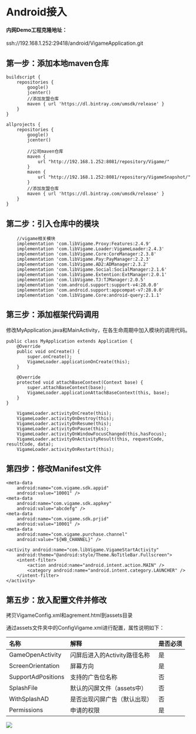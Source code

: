 # Android接入

#### 内网Demo工程克隆地址：  
ssh://192.168.1.252:29418/android/VigameApplication.git

## 第一步：添加本地maven仓库

```text
buildscript {
    repositories {
        google()
        jcenter()
        //添加友盟仓库
        maven { url 'https://dl.bintray.com/umsdk/release' }
    }    
}
```

```text
allprojects {
    repositories {
        google()
        jcenter()

        //公司maven仓库
        maven {
            url "http://192.168.1.252:8081/repository/Vigame/"
        }
        maven {
            url "http://192.168.1.252:8081/repository/VigameSnapshot/"
        }
        //添加友盟仓库
        maven { url 'https://dl.bintray.com/umsdk/release' }
    }
}
```


## 第二步：引入仓库中的模块

```text
    //vigame相关模块
    implementation 'com.libVigame.Proxy:Features:2.4.9'
    implementation 'com.libVigame.Loader:VigameLoader:2.4.3'
    implementation 'com.libVigame.Core:CoreManager:2.3.8'
    implementation 'com.libVigame.Pay:PayManager:2.2.3'
    implementation 'com.libVigame.AD2:ADManager:2.3.2'
    implementation 'com.libVigame.Social:SocialManager:2.1.6'
    implementation 'com.libVigame.Extention:ExtManager:2.0.1'
    implementation 'com.libVigame.TJ:TJManager:2.0.5'
    implementation 'com.android.support:support-v4:28.0.0'
    implementation 'com.android.support:appcompat-v7:28.0.0'
    implementation 'com.libVigame.Core:android-query:2.1.1'
```

## 第三步：添加框架代码调用

修改MyApplication.java和MainActivity，在各生命周期中加入模块的调用代码。

```text
public class MyApplication extends Application {
    @Override
    public void onCreate() {
        super.onCreate();
        VigameLoader.applicationOnCreate(this);
    }

    @Override
    protected void attachBaseContext(Context base) {
        super.attachBaseContext(base);
        VigameLoader.applicationAttachBaseContext(this, base);
    }
}
```

```text
    VigameLoader.activityOnCreate(this);
    VigameLoader.activityOnDestroy(this);
    VigameLoader.activityOnResume(this);
    VigameLoader.activityOnPause(this);
    VigameLoader.activityOnWindowFocusChanged(this,hasFocus);
    VigameLoader.activityOnActivityResult(this, requestCode, resultCode, data);
    VigameLoader.activityOnRestart(this);
```

## 第四步：修改Manifest文件

```text
<meta-data
    android:name="com.vigame.sdk.appid"
    android:value="10001" />
<meta-data
    android:name="com.vigame.sdk.appkey"
    android:value="abcdefg" />
<meta-data
    android:name="com.vigame.sdk.prjid"
    android:value="10001" />
<meta-data
    android:name="com.vigame.purchase.channel"
    android:value="${WB_CHANNEL}" />

<activity android:name="com.libVigame.VigameStartActivity"
    android:theme="@android:style/Theme.NoTitleBar.Fullscreen">
    <intent-filter>
        <action android:name="android.intent.action.MAIN" />
        <category android:name="android.intent.category.LAUNCHER" />
    </intent-filter>
</activity>
```

## 第五步：放入配置文件并修改

拷贝VigameConfig.xml和agrement.html到assets目录

通过assets文件夹中的ConfigVigame.xml进行配置，属性说明如下：

| 名称 | 解释 | 是否必须 |
| :--- | :--- | :--- |
| GameOpenActivity | 闪屏后进入的Activity路径名称 | 是 |
| ScreenOrientation | 屏幕方向 | 是 |
| SupportAdPositions | 支持的广告位名称 | 否 |
| SplashFile | 默认的闪屏文件（assets中） | 否 |
| WithSplashAD | 是否出现闪屏广告（默认出现） | 否 |
| Permissions | 申请的权限 | 是 |

![](https://github.com/jieban0604/VigameDoc/tree/8cf06273fbae0bd555693ae2a1ebc6cfade8f391/kuai-su-ji-cheng-zhi-nan/C:/Users/宇/AppData/Local/YNote/data/qq0736283A0554F655E0818672E0467D30/022399cbb449476daaa9614d980f7b7e/clipboard.png)

